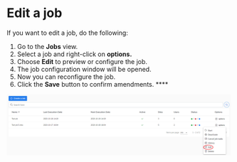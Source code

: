 # Edit a job

If you want to edit a job, do the following:

1. Go to the **Jobs** view.
2. Select a job and right-click on **options.**
3. Choose **Edit** to preview or configure the job.
4. The job configuration window will be opened. 
5. Now you can reconfigure the job.
6. Click the **Save** button to confirm amendments.      ****

![](../../.gitbook/assets/kodo-cloud-administration-job02-edit.png)

